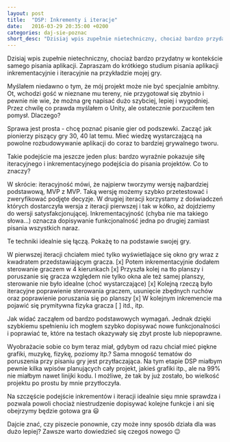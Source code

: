 ```yaml
---
layout: post
title:  "DSP: Inkrementy i iteracje"
date:   2016-03-29 20:35:00 +0200
categories: daj-sie-poznac
short_desc: "Dzisiaj wpis zupełnie nietechniczny, chociaż bardzo przydatny w kontekście samego pisania aplikacji. Zapraszam do krótkiego studium pisania aplikacji inkrementacyjnie i iteracyjnie na przykładzie mojej gry..."
---
```

Dzisiaj wpis zupełnie nietechniczny, chociaż bardzo przydatny w kontekście samego pisania aplikacji. Zapraszam do krótkiego studium pisania aplikacji inkrementacyjnie i iteracyjnie na przykładzie mojej gry.

Myślałem niedawno o tym, że mój projekt może nie być specjalnie ambitny. Ot, wchodzi gość w nieznane mu tereny, nie przygotował się zbytnio i pewnie nie wie, że można grę napisać dużo szybciej, lepiej i wygodniej. Przez chwilę co prawda myślałem o Unity, ale ostatecznie porzuciłem ten pomysł. Dlaczego?

Sprawa jest prosta - chcę poznać pisanie gier od podszewki. Zacząć jak pionierzy piszący gry 30, 40 lat temu. Mieć wiedzę wystarczającą na powolne rozbudowywanie aplikacji do coraz to bardziej grywalnego tworu.

Takie podejście ma jeszcze jeden plus: bardzo wyraźnie pokazuje siłę iteracyjnego i inkrementacyjnego podejścia do pisania projektów. Co to znaczy?

W skrócie: iteracyjność mówi, że najpierw tworzymy wersję najbardziej podstawową, MVP z MVP. Taką wersję możemy szybko przetestować i zweryfikować podjęte decyzje. W drugiej iteracji korzystamy z doświadczeń których dostarczyła wersja z iteracji pierwszej i tak w kółko, aż dojdziemy do wersji satysfakcjonującej.
Inkrementacyjność (chyba nie ma takiego słowa…) oznacza dopisywanie funkcjonalność jedna po drugiej zamiast pisania wszystkich naraz.

Te techniki idealnie się łączą. Pokażę to na podstawie swojej gry.

   W pierwszej iteracji chciałem mieć tylko wyświetlające się okno gry wraz z kwadratem przedstawiającym gracza. [x]
   Potem inkrementacyjnie dodałem sterowanie graczem w 4 kierunkach [x]
   Przyszła kolej na tło planszy i poruszanie się gracza względem nie tylko okna ale też samej planszy, sterowanie nie było idealne (choć wystarczające) [x]
   Kolejną rzeczą było iteracyjne poprawienie sterowania graczem, usunięcie zbędnych ruchów oraz poprawienie poruszania się po planszy [x]
   W kolejnym inkremencie ma pojawić się prymitywna fizyka gracza [ ]
   itd., itp.

Jak widać zacząłem od bardzo podstawowych wymagań. Jednak dzięki szybkiemu spełnieniu ich mogłem szybko dopisywać nowe funkcjonalności i poprawiać te, które na testach okazywały się zbyt proste lub niepoprawne.

Wyobrażacie sobie co bym teraz miał, gdybym od razu chciał mieć piękne grafiki, muzykę, fizykę, poziomy itp.? Sama mnogość tematów do poruszenia przy pisaniu gry jest przytłaczająca. Na tym etapie DSP miałbym pewnie kilka wpisów planujących cały projekt, jakieś grafiki itp., ale na 99% nie miałbym nawet linijki kodu. I możliwe, że tak by już zostało, bo wielkość projektu po prostu by mnie przytłoczyła.

Na szczęście podejście inkrementów i iteracji idealnie sięu mnie sprawdza i pozwala powoli chociaż niestrudzenie dopisywać kolejne funkcje i ani się obejrzymy będzie gotowa gra 😃

Dajcie znać, czy piszecie ponownie, czy może inny sposób działa dla was dużo lepiej? Zawsze warto dowiedzieć się czegoś nowego 😉
